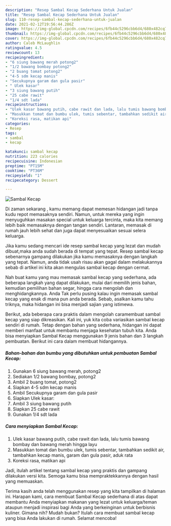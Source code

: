 ```yaml
---
description: "Resep Sambal Kecap Sederhana Untuk Jualan"
title: "Resep Sambal Kecap Sederhana Untuk Jualan"
slug: 110-resep-sambal-kecap-sederhana-untuk-jualan
date: 2021-02-12T19:56:44.286Z
image: https://img-global.cpcdn.com/recipes/6fb44c5296cbb6d4/680x482cq70/sambal-kecap-foto-resep-utama.jpg
thumbnail: https://img-global.cpcdn.com/recipes/6fb44c5296cbb6d4/680x482cq70/sambal-kecap-foto-resep-utama.jpg
cover: https://img-global.cpcdn.com/recipes/6fb44c5296cbb6d4/680x482cq70/sambal-kecap-foto-resep-utama.jpg
author: Caleb McLaughlin
ratingvalue: 4.5
reviewcount: 13
recipeingredient:
- "6 siung bawang merah potong2"
- "1/2 bawang bombay potong2"
- "2 buang tomat potong2"
- "4-5 sdm kecap manis"
- "Secukupnya garam dan gula pasir"
- " Ulek kasar"
- "3 siung bawang putih"
- "25 cabe rawit"
- "1/4 sdt lada"
recipeinstructions:
- "Ulek kasar bawang putih, cabe rawit dan lada, lalu tumis bawang bombay dan bawang merah hingga layu"
- "Masukkan tomat dan bumbu ulek, tumis sebentar, tambahkan sedikit air, tambahkan kecap manis, garam dan gula pasir, aduk rata"
- "Koreksi rasa, matikan api"
categories:
- Resep
tags:
- sambal
- kecap

katakunci: sambal kecap 
nutrition: 223 calories
recipecuisine: Indonesian
preptime: "PT15M"
cooktime: "PT36M"
recipeyield: "1"
recipecategory: Dessert

---
```



![Sambal Kecap](https://img-global.cpcdn.com/recipes/6fb44c5296cbb6d4/680x482cq70/sambal-kecap-foto-resep-utama.jpg)

Di zaman  sekarang , kamu memang dapat memesan hidangan jadi tanpa kudu repot memasaknya sendiri. Namun, untuk mereka yang ingin menyuguhkan masakan special untuk keluarga tercinta, maka kita memang lebih baik memasaknya dengan tangan sendiri. Lantaran, memasak di rumah jauh lebih sehat dan juga dapat menyesuaikan sesuai selera keluarga.

Jika kamu sedang mencari ide resep sambal kecap yang lezat dan mudah dibuat,maka anda sudah berada di tempat yang tepat. Resep sambal kecap  sebenarnya gampang dilakukan jika kamu memasaknya dengan langkah yang tepat. Namun, anda tidak usah risau akan gagal dalam melakukannya 
sebab di artikel ini kita akan mengulas sambal kecap dengan cermat.  



Nah buat kamu yang mau memasak sambal kecap yang sederhana, ada beberapa langkah yang dapat dilakukan, mulai dari memilih jenis bahan, kemudian pemilihan bahan segar, hingga cara mengolah dan menghidangkannya. Anda Tak perlu pusing kalau ingin memasak sambal kecap yang enak di mana pun anda berada. Sebab, asalkan kamu  tahu triknya, maka hidangan ini bisa menjadi sajian yang istimewa.

Berikut, ada beberapa cara praktis  dalam mengolah caramembuat sambal kecap yang siap dikreasikan. Kali ini, yuk kita coba variasikan sambal kecap sendiri di rumah. Tetap dengan bahan yang sederhana, hidangan ini dapat memberi manfaat untuk membantu menjaga kesehatan tubuh kita. Anda bisa menyiapkan Sambal Kecap menggunakan 9 jenis bahan dan 3 langkah pembuatan. Berikut ini cara dalam membuat hidangannya.

<!--inarticleads1-->

##### Bahan-bahan dan bumbu yang dibutuhkan untuk pembuatan Sambal Kecap:

1. Gunakan 6 siung bawang merah, potong2
1. Sediakan 1/2 bawang bombay, potong2
1. Ambil 2 buang tomat, potong2
1. Siapkan 4-5 sdm kecap manis
1. Ambil Secukupnya garam dan gula pasir
1. Siapkan  Ulek kasar:
1. Ambil 3 siung bawang putih
1. Siapkan 25 cabe rawit
1. Gunakan 1/4 sdt lada




<!--inarticleads2-->

##### Cara menyiapkan Sambal Kecap:

1. Ulek kasar bawang putih, cabe rawit dan lada, lalu tumis bawang bombay dan bawang merah hingga layu
1. Masukkan tomat dan bumbu ulek, tumis sebentar, tambahkan sedikit air, tambahkan kecap manis, garam dan gula pasir, aduk rata
1. Koreksi rasa, matikan api




Jadi, itulah artikel tentang  sambal kecap  yang praktis dan gampang dilakukan versi kita. Semoga kamu bisa mempraktekkannya dengan hasil yang memuaskan. 

Terima kasih anda telah menggunakan resep yang kita tampilkan di halaman ini. Harapan kami, cara membuat  Sambal Kecap sederhana di atas dapat membantu Anda menyiapkan makanan yang lezat untuk keluarga/teman ataupun menjadi inspirasi bagi Anda yang berkeinginan untuk berbisnis kuliner. Gimana nih? Mudah bukan? Itulah cara membuat sambal kecap yang bisa Anda lakukan di rumah. Selamat mencoba!

